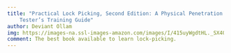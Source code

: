 ```yaml
---
title: "Practical Lock Picking, Second Edition: A Physical Penetration
    Tester’s Training Guide"
author: Deviant Ollam
img: https://images-na.ssl-images-amazon.com/images/I/415uyWgdtHL._SX404_BO1,204,203,200_.jpg
comment: The best book available to learn lock-picking.
---
```

